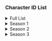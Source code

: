 
### Character ID List
<details>
<summary>Full List</summary>

  - **1011**: Hulk
  - **1014**: The Punisher
  - **1015**: Storm
  - **1016**: Loki
  - **1017**: Human Torch
  - **1018**: Dr.Strange
  - **1020**: Mantis
  - **1021**: Hawkeye
  - **1022**: Captain America
  - **1023**: Rocket Racoon
  - **1024**: Hela
  - **1025**: Dagger
  - **1026**: Black Panther
  - **1027**: Groot
  - **1028**: Ultron
  - **1029**: Magik
  - **1030**: Moon Knight
  - **1031**: Luna Snow
  - **1032**: Squirrel Girl
  - **1033**: Black Widow
  - **1034**: Ironman
  - **1035**: Venom
  - **1036**: Spider-Man
  - **1037**: Magneto
  - **1038**: Scarlet Witch
  - **1039**: Thor
  - **1040**: Mr. Fantastic
  - **1041**: Winter Soldier
  - **1042**: Peni Parker
  - **1043**: Star Lord
  - **1044**: Blade
  - **1045**: Namor
  - **1046**: Adam Warlock
  - **1047**: Jeff The Land Shark
  - **1048**: Psylocke
  - **1049**: Wolverine
  - **1050**: Invisible Woman
  - **1051**: The Thing
  - **1052**: Iron Fist
  - **1053**: Emma Frost
  - **1054**: Phoenix
  - **1067**: Armor
  - **1068**: Hive
  - **1069**: White Fox
  - **1070**: Forge
  - **1071**: Amaranth
  - **4011**: Spider Zero
  - **4012**: Master Weaver
  - **4016**: Galacta Bot
  - **4017**: Galacta
  - **4018**: Galacta Bot (Large)
</details>

<details>
<summary>Season 1</summary>

  - **1017**: Human Torch
  - **1051**: The Thing
  - **1040**: Mr. Fantastic
  - **1050**: Invisible Woman
</details>

<details>
<summary>Season 2</summary>

  - **1053**: Emma Frost
  - **1028**: Ultron
</details>

<details>
<summary>Season 3</summary>

  - **1054**: Phoenix
  - **1044**: Blade
</details>
